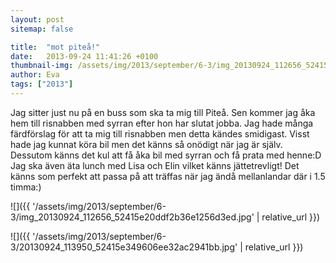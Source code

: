 ```yaml
---
layout: post
sitemap: false

title:  "mot piteå!"
date:   2013-09-24 11:41:26 +0100
thumbnail-img: /assets/img/2013/september/6-3/img_20130924_112656_52415e20ddf2b36e1256d3ed.jpg
author: Eva
tags: ["2013"]
---
```


Jag sitter just nu på en buss som ska ta mig till Piteå. Sen kommer jag åka hem till risnabben med syrran efter hon har slutat jobba. Jag hade många färdförslag för att ta mig till risnabben men detta kändes smidigast. Visst hade jag kunnat köra bil men det känns så onödigt när jag är själv.  Dessutom känns det kul att få åka bil med syrran och få prata med henne:D Jag ska även äta lunch med Lisa och Elin vilket känns jättetrevligt!  Det känns som perfekt att passa på att träffas när jag ändå mellanlandar där i 1.5 timma:)

![]({{ '/assets/img/2013/september/6-3/img_20130924_112656_52415e20ddf2b36e1256d3ed.jpg'  | relative_url }})

![]({{ '/assets/img/2013/september/6-3/20130924_113950_52415e349606ee32ac2941bb.jpg'  | relative_url }})

